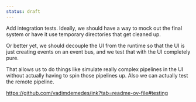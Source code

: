 ```yaml
---
status: draft
---
```


Add integration tests. Ideally, we should have a way to mock out the final system or have it use temporary directories that get cleaned up.

Or better yet, we should decouple the UI from the runtime so that the UI is just creating events on an event bus, and we test that with the UI completely pure.

That allows us to do things like simulate really complex pipelines in the UI without actually having to spin those pipelines up. Also we can actually test the remote pipeline.

https://github.com/vadimdemedes/ink?tab=readme-ov-file#testing
